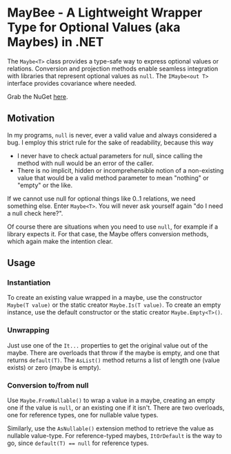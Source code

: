 MayBee - A Lightweight Wrapper Type for Optional Values (aka Maybes) in .NET
============================================================================

The `Maybe<T>` class provides a type-safe way to express optional values or relations. Conversion and projection methods enable seamless integration with libraries that represent optional values as `null`. The `IMaybe<out T>` interface provides covariance where needed.

Grab the NuGet [here](https://www.nuget.org/packages/MayBee/).


Motivation
-----------

In my programs, `null` is never, ever a valid value and always considered a bug. I employ this strict rule for the sake of readability, because this way

- I never have to check actual parameters for null, since calling the method with null would be an error of the caller.
- There is no implicit, hidden or incomprehensible notion of a non-existing value that would be a valid method parameter to mean "nothing" or "empty" or the like.

If we cannot use null for optional things like 0..1 relations, we need something else. Enter `Maybe<T>`. You will never ask yourself again "do I need a null check here?".

Of course there are situations when you need to use `null`, for example if a library expects it. For that case, the Maybe offers conversion methods, which again make the intention clear.


Usage
------

### Instantiation

To create an existing value wrapped in a maybe, use the constructor `Maybe(T value)` or the static creator `Maybe.Is(T value)`. To create an empty instance, use the default constructor or the static creator `Maybe.Empty<T>()`.


### Unwrapping

Just use one of the `It...` properties to get the original value out of the maybe. There are overloads that throw if the maybe is empty, and one that returns `default(T)`. The `AsList()` method returns a list of length one (value exists) or zero (maybe is empty).


### Conversion to/from null

Use `Maybe.FromNullable()` to wrap a value in a maybe, creating an empty one if the value is `null`, or an existing one if it isn't. There are two overloads, one for reference types, one for nullable value types. 

Similarly, use the `AsNullable()` extension method to retrieve the value as nullable value-type. For reference-typed maybes, `ItOrDefault` is the way to go, since `default(T) == null` for reference types.




